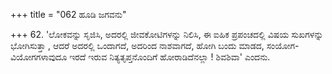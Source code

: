 +++
title = "062 ಹೂಡಿ ಜಗವನು"

+++
62. 'ಲೋಕವನ್ನು ಸೃಜಿಸಿ, ಅದರಲ್ಲಿ ಜೀವಕೋಟಿಗಳನ್ನು ನಿಲಿಸಿ, ಈ ಐಹಿಕ ಪ್ರಪಂಚದಲ್ಲಿ ವಿಷಯ ಸುಖಗಳನ್ನು ಭೋಗಿಸುತ್ತಾ , ಆದರೆ ಅದರಲ್ಲಿ ಒಂದಾಗದೆ, ಅದರಿಂದ ನಾಶವಾಗದೆ, ಹೋಗಿ ಬಂದು ಮಾಡದ, ಸಂಯೋಗ-ವಿಯೋಗಗಳಾವುದೂ ಇರದೆ   ಇರುವ ನಿತ್ಯತೃಪ್ತನೊಂದಿಗೆ ಹೋರಾಡಿದೆನಲ್ಲಾ ! ಶಿವಶಿವಾ' ಎಂದನು.